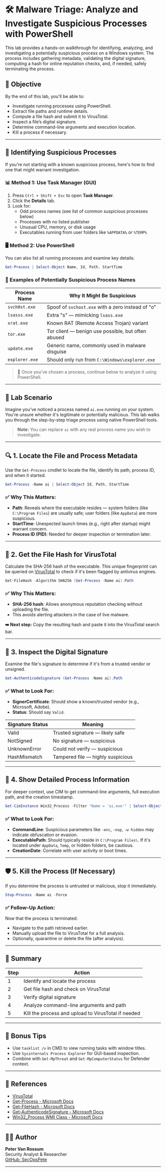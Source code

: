 # 🛠️ Malware Triage: Analyze and Investigate Suspicious Processes with PowerShell

This lab provides a hands-on walkthrough for identifying, analyzing, and investigating a potentially suspicious process on a Windows system. The process includes gathering metadata, validating the digital signature, computing a hash for online reputation checks, and, if needed, safely terminating the process.

## 📌 Objective

By the end of this lab, you'll be able to:

- Investigate running processes using PowerShell.
- Extract file paths and runtime details.
- Compute a file hash and submit it to VirusTotal.
- Inspect a file’s digital signature.
- Determine command-line arguments and execution location.
- Kill a process if necessary.

---

## 🔎 Identifying Suspicious Processes

If you're not starting with a known suspicious process, here's how to find one that might warrant investigation.

### 📊 Method 1: Use Task Manager (GUI)
1. Press `Ctrl + Shift + Esc` to open **Task Manager**.
2. Click the **Details** tab.
3. Look for:
   - Odd process names (see list of common suspicious processes below)
   - Processes with no listed publisher
   - Unusual CPU, memory, or disk usage
   - Executables running from user folders like `%APPDATA%` or `%TEMP%`

### 🖥️ Method 2: Use PowerShell
You can also list all running processes and examine key details:
```powershell
Get-Process | Select-Object Name, Id, Path, StartTime
```

### 🚩 Examples of Potentially Suspicious Process Names

| Process Name    | Why It Might Be Suspicious                         |
|----------------|-----------------------------------------------------|
| `svch0st.exe`   | Spoof of `svchost.exe` with a zero instead of "o" |
| `lsasss.exe`    | Extra "s" — mimicking `lsass.exe`                 |
| `xrat.exe`      | Known RAT (Remote Access Trojan) variant          |
| `tor.exe`       | Tor client — benign use possible, but often abused|
| `update.exe`    | Generic name, commonly used in malware disguise   |
| `explorer.exe`  | Should only run from `C:\Windows\explorer.exe`    |

> 🧠 Once you've chosen a process, continue below to analyze it using PowerShell.


---

## 🧪 Lab Scenario

Imagine you've noticed a process named `ai.exe` running on your system. You're unsure whether it's legitimate or potentially malicious. This lab walks you through the step-by-step triage process using native PowerShell tools.

> **Note:** You can replace `ai` with any real process name you wish to investigate.

---

## 🔍 1. Locate the File and Process Metadata

Use the `Get-Process` cmdlet to locate the file, identify its path, process ID, and when it started.

```powershell
Get-Process -Name ai | Select-Object Id, Path, StartTime
```

### ✅ Why This Matters:
- **Path**: Reveals where the executable resides — system folders (like `C:\Program Files`) are usually safe; user folders (like `AppData`) are more suspicious.
- **StartTime**: Unexpected launch times (e.g., right after startup) might warrant concern.
- **Process ID (PID)**: Needed for deeper inspection or termination later.

---

## 🧾 2. Get the File Hash for VirusTotal

Calculate the SHA-256 hash of the executable. This unique fingerprint can be queried on [VirusTotal](https://www.virustotal.com) to check if it's been flagged by antivirus engines.

```powershell
Get-FileHash -Algorithm SHA256 (Get-Process -Name ai).Path
```

### ✅ Why This Matters:
- **SHA-256 hash**: Allows anonymous reputation checking without uploading the file.
- This avoids alerting attackers in the case of live malware.

**➡️ Next step:** Copy the resulting hash and paste it into the VirusTotal search bar.

---

## 🧾 3. Inspect the Digital Signature

Examine the file's signature to determine if it's from a trusted vendor or unsigned.

```powershell
Get-AuthenticodeSignature (Get-Process -Name ai).Path
```

### ✅ What to Look For:
- **SignerCertificate**: Should show a known/trusted vendor (e.g., Microsoft, Adobe).
- **Status**: Should say `Valid`.

| Signature Status | Meaning |
|------------------|---------|
| Valid            | Trusted signature — likely safe |
| NotSigned        | No signature — suspicious |
| UnknownError     | Could not verify — suspicious |
| HashMismatch     | Tampered file — highly suspicious |

---

## 🧠 4. Show Detailed Process Information

For deeper context, use CIM to get command-line arguments, full execution path, and the creation timestamp.

```powershell
Get-CimInstance Win32_Process -Filter "Name = 'ai.exe'" | Select-Object ProcessId, CommandLine, ExecutablePath, CreationDate
```

### ✅ What to Look For:
- **CommandLine**: Suspicious parameters like `-enc`, `-nop`, `-w hidden` may indicate obfuscation or evasion.
- **ExecutablePath**: Should typically reside in `C:\Program Files\`. If it's located under `AppData`, `Temp`, or hidden folders, be cautious.
- **CreationDate**: Correlate with user activity or boot times.

---

## 🛡️ 5. Kill the Process (If Necessary)

If you determine the process is untrusted or malicious, stop it immediately.

```powershell
Stop-Process -Name ai -Force
```

### ✅ Follow-Up Action:
Now that the process is terminated:
- Navigate to the path retrieved earlier.
- Manually upload the file to VirusTotal for a full analysis.
- Optionally, quarantine or delete the file (after analysis).

---

## 📝 Summary

| Step | Action |
|------|--------|
| 1 | Identify and locate the process |
| 2 | Get file hash and check on VirusTotal |
| 3 | Verify digital signature |
| 4 | Analyze command-line arguments and path |
| 5 | Kill the process and upload to VirusTotal if needed |

---

## 🧠 Bonus Tips

- Use `tasklist /v` in CMD to view running tasks with window titles.
- Use `Sysinternals Process Explorer` for GUI-based inspection.
- Combine with `Get-MpThreat` and `Get-MpComputerStatus` for Defender context.

---

## 🔗 References

- [VirusTotal](https://www.virustotal.com)
- [Get-Process - Microsoft Docs](https://learn.microsoft.com/en-us/powershell/module/microsoft.powershell.management/get-process)
- [Get-FileHash - Microsoft Docs](https://learn.microsoft.com/en-us/powershell/module/microsoft.powershell.utility/get-filehash)
- [Get-AuthenticodeSignature - Microsoft Docs](https://learn.microsoft.com/en-us/powershell/module/microsoft.powershell.security/get-authenticodesignature)
- [Win32_Process WMI Class - Microsoft Docs](https://learn.microsoft.com/en-us/windows/win32/cimwin32prov/win32-process)


---

## 👨‍💻 Author

**Peter Van Rossum**  
Security Analyst & Researcher  
[GitHub: SecOpsPete](https://github.com/SecOpsPete)

---
